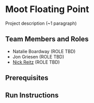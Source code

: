 # Moot Floating Point

Project description (~1 paragraph)

## Team Members and Roles

* Natalie Boardway (ROLE TBD)
* Jon Griesen (ROLE TBD)
* [Nick Reitz](https://github.com/Reitzn/CIS641-HW2-Reitz) (ROLE TBD)

## Prerequisites

## Run Instructions
